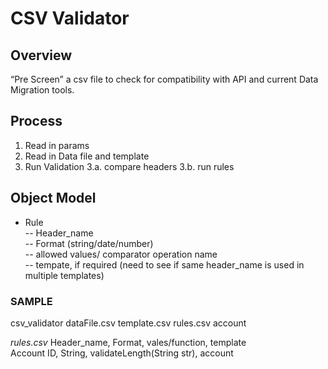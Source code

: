 # CSV Validator


## Overview
“Pre Screen” a csv file to check for compatibility with API and current Data Migration tools.

## Process
1. Read in params
2. Read in Data file and template
3. Run Validation
3.a. compare headers
3.b. run rules

## Object Model
- Rule  
-- Header_name  
-- Format (string/date/number)  
-- allowed values/ comparator operation name  
-- tempate, if required (need to see if same header_name is used in multiple templates)  

### SAMPLE

csv_validator dataFile.csv template.csv rules.csv account

*rules.csv*
Header_name, Format, vales/function, template  
Account ID,  String, validateLength(String str), account
